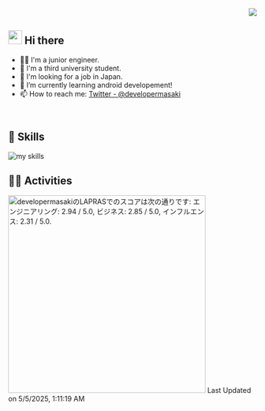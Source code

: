 <!-- 1. GitHub ユーザー名を変更 -->
<div align="right">
  <img src="https://komarev.com/ghpvc/?username=developermasaki" />
</div>

## <img src="https://media.giphy.com/media/hvRJCLFzcasrR4ia7z/giphy.gif" width="28"> Hi there

- 🧑‍💻 I'm a junior engineer.
- 🏫 I'm a third university student.
- 💼 I'm looking for a job in Japan.
- 🌱 I’m currently learning android developement!
- 📫 How to reach me: [Twitter - @developermasaki](https://twitter.com/DeveloperMasaki)
<br>

## 🌱 Skills
<img alt="my skills" src="https://skillicons.dev/icons?theme=dark&perline=7&i=androidstudio,kotlin,figma" />
<br>

## 🏃‍♀️ Activities
<!--START_SECTION:lapras-card-->
<p ><a href="https://lapras.com/public/developermasaki" target="_blank" rel="noopener noreferrer"><img alt="developermasakiのLAPRASでのスコアは次の通りです: エンジニアリング: 2.94 / 5.0, ビジネス: 2.85 / 5.0, インフルエンス: 2.31 / 5.0." src="https://lapras-card-generator.vercel.app/api/svg?e=2.94&b=2.85&i=2.31&b1=%23020E27&b2=%230E5593&i1=%23030E21&i2=%231688BF&l=ja" width="400" ></a>  
Last Updated on 5/5/2025, 1:11:19 AM</p>
<!--END_SECTION:lapras-card-->

